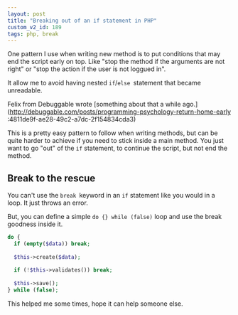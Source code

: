 ```yaml
---
layout: post
title: "Breaking out of an if statement in PHP"
custom_v2_id: 189
tags: php, break
---
```


One pattern I use when writing new method is to put conditions that may end
the script early on top. Like "stop the method if the arguments are not right"
or "stop the action if the user is not loggued in".

It allow me to avoid having nested `if`/`else `statement that became
unreadable.

Felix from Debuggable wrote [something about that a while
ago.](http://debuggable.com/posts/programming-psychology-return-home-early
:4811de9f-ae28-49c2-a7dc-2f154834cda3)

This is a pretty easy pattern to follow when writing methods, but can be quite
harder to achieve if you need to stick inside a main method. You just want to
go "out" of the `if` statement, to continue the script, but not end the
method.

## Break to the rescue

You can't use the `break `keyword in an `if` statement like you would in a
loop. It just throws an error.

But, you can define a simple `do {} while (false)` loop and use the break
goodness inside it.


```php
do {
  if (empty($data)) break;
                 
  $this->create($data);
                   
  if (!$this->validates()) break;
                   
  $this->save();
} while (false);
```

This helped me some times, hope it can help someone else.
